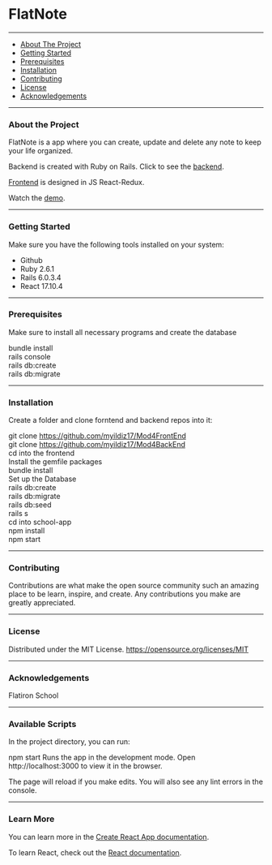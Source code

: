 # FlatNote
___

* [About The Project](#1)
* [Getting Started](#2)
* [Prerequisites](#3)
* [Installation](#4)
* [Contributing](#5)
* [License](#6)
* [Acknowledgements](#7)

---

<a name="1"></a>
### About the Project 
FlatNote is a app where you can create, update and delete any note to keep your life organized. 

Backend is created with Ruby on Rails. Click to see the [backend](https://github.com/myildiz17/Mod4BackEnd). 

[Frontend](https://github.com/myildiz17/Mod4FrontEnd) is designed in JS React-Redux. 

Watch the [demo](https://youtu.be/SzfeppkVr98).



---
<a name="2"></a>
### Getting Started
Make sure you have the following tools installed on your system:


* Github
* Ruby 2.6.1
* Rails 6.0.3.4
* React 17.10.4

--- 
<a name="3"></a>
### Prerequisites
Make sure to install all necessary programs and create the database

bundle install<br/>
rails console<br/>
rails db:create<br/>
rails db:migrate<br/>

--- 
<a name="4"></a>
### Installation 

Create a folder and clone forntend and backend repos into it:<br/>

git clone https://github.com/myildiz17/Mod4FrontEnd<br/>
git clone https://github.com/myildiz17/Mod4BackEnd<br/>
cd into the frontend<br/>
Install the gemfile packages<br/>
bundle install<br/>
Set up the Database<br/>
rails db:create<br/>
rails db:migrate<br/>
rails db:seed<br/>
rails s<br/>
cd into school-app<br/>
npm install<br/>
npm start<br/>

---
<a name="5"></a>
### Contributing
Contributions are what make the open source community such an amazing place to be learn, inspire, and create. Any contributions you make are greatly appreciated.


--- 
<a name="6"></a>
### License

Distributed under the MIT License. https://opensource.org/licenses/MIT

---
<a name="7"></a>
### Acknowledgements
Flatiron School

---
### Available Scripts
In the project directory, you can run:

npm start
Runs the app in the development mode.
Open http://localhost:3000 to view it in the browser.

The page will reload if you make edits.
You will also see any lint errors in the console.

---

### Learn More
You can learn more in the [Create React App documentation](https://create-react-app.dev/docs/getting-started/).

To learn React, check out the [React documentation](https://reactjs.org/).
